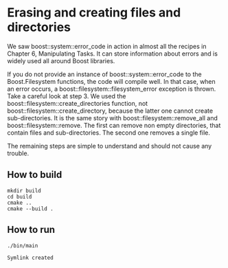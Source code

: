 # Erasing and creating files and directories

We saw boost::system::error_code in action in almost all the recipes in Chapter 6, Manipulating Tasks. It can store information about errors and is widely used all around Boost libraries.

If you do not provide an instance of boost::system::error_code to the Boost.Filesystem functions, the code will compile well. In that case, when an error occurs, a boost::filesystem::filesystem_error exception is thrown.
Take a careful look at step 3. We used the boost::filesystem::create_directories function, not boost::filesystem::create_directory, because the latter one cannot create sub-directories. It is the same story with boost::filesystem::remove_all and boost::filesystem::remove. The first can remove non empty directories, that contain files and sub-directories. The second one removes a single file.

The remaining steps are simple to understand and should not cause any trouble.


## How to build
```
mkdir build
cd build
cmake ..
cmake --build .
```

## How to run
```
./bin/main

Symlink created

```